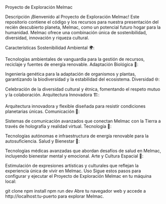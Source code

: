 

Proyecto de Exploración Melmac

Descripción
¡Bienvenido al Proyecto de Exploración Melmac! Este repositorio contiene el código y los recursos para nuestra presentación del recién descubierto planeta, Melmac, como un potencial futuro hogar para la humanidad. Melmac ofrece una combinación única de sostenibilidad, diversidad, innovación y riqueza cultural.

Características
Sostenibilidad Ambiental 🌍:

Tecnologías ambientales de vanguardia para la gestión de recursos, reciclaje y fuentes de energía renovable.
Adaptación Biológica 🌱:

Ingeniería genética para la adaptación de organismos y plantas, garantizando la biodiversidad y la estabilidad del ecosistema.
Diversidad 🌐:

Celebración de la diversidad cultural y étnica, fomentando el respeto mutuo y la colaboración.
Arquitectura Innovadora 🏗️:

Arquitectura innovadora y flexible diseñada para resistir condiciones planetarias únicas.
Comunicación 📡:

Sistemas de comunicación avanzados que conectan Melmac con la Tierra a través de holografía y realidad virtual.
Tecnología 🤖:

Tecnologías autónomas e infraestructura de energía renovable para la autosuficiencia.
Salud y Bienestar 💊:

Tecnologías médicas avanzadas que abordan desafíos de salud en Melmac, incluyendo bienestar mental y emocional.
Arte y Cultura Espacial 🎨:

Estimulación de expresiones artísticas y culturales que reflejan la experiencia única de vivir en Melmac.
Uso
Sigue estos pasos para configurar y ejecutar el Proyecto de Exploración Melmac en tu máquina local:


git clone <este-repo>
npm install
npm run dev
Abre tu navegador web y accede a http://localhost:tu-puerto para explorar Melmac.